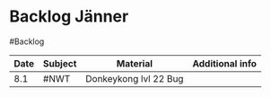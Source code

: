 # Backlog Jänner
#Backlog


| Date | Subject | Material      | Additional info |
| ---- | ------- | ------------- | --------------- |
| 8.1 | #NWT    | Donkeykong lvl 22 Bug |                 |
